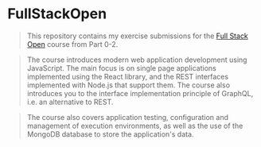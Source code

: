 # FullStackOpen

> This repository contains my exercise submissions for the [Full Stack Open](https://fullstackopen.com/) course from Part 0-2.

> The course introduces modern web application development using JavaScript. The main focus is on single page applications implemented using the React library, and the REST interfaces implemented with Node.js that support them. The course also introduces you to the interface implementation principle of GraphQL, i.e. an alternative to REST.

> The course also covers application testing, configuration and management of execution environments, as well as the use of the MongoDB database to store the application's data.
